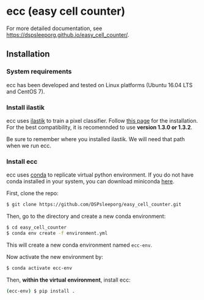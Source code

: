 # ecc (easy cell counter)
For more detailed documentation, see https://dspsleeporg.github.io/easy_cell_counter/.

## Installation
### System requirements
ecc has been developed and tested on Linux platforms (Ubuntu 16.04 LTS and CentOS 7).

### Install ilastik
ecc uses [ilastik](https://www.ilastik.org/) to train a pixel classifier. Follow [this page](https://www.ilastik.org/documentation/basics/installation) for the installation. For the best compatibility, it is recomennded to use **version 1.3.0 or 1.3.2**.

Be sure to remember where you installed ilastik. We will need that path when we run ecc.

### Install ecc
ecc uses [conda](https://docs.conda.io/projects/conda/en/latest/index.html) to replicate virtual python environment. If you do not have conda installed in your system, you can download miniconda [here](https://docs.conda.io/en/latest/miniconda.html).

First, clone the repo:
```bash
$ git clone https://github.com/DSPsleeporg/easy_cell_counter.git
```

Then, go to the directory and create a new conda environment:

```bash
$ cd easy_cell_counter
$ conda env create -f environment.yml
```

This will create a new conda environment named `ecc-env`.

Now activate the new environment by:
```bash
$ conda activate ecc-env
```

Then, **within the virtual environment**, install ecc:
```bash
(ecc-env) $ pip install .
```